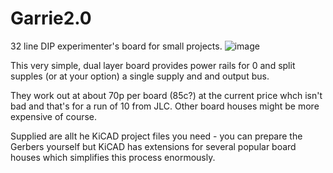 # Garrie2.0
32 line DIP experimenter's board for small projects.
![image](https://github.com/user-attachments/assets/66a7821b-c15a-4372-b611-ac66303fc328)

This very simple, dual layer board provides power rails for 0 and split supples (or at your option) a single supply and and output bus.

They work out at about 70p per board (85c?) at the current price whch isn't bad and that's for a run of 10 from JLC. Other board houses might be more expensive of course.

Supplied are allt he KiCAD project files you need - you can prepare the Gerbers yourself but KiCAD has extensions for several popular board houses which simplifies this process enormously.
